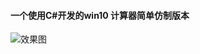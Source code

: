 #### 一个使用C#开发的win10 计算器简单仿制版本

![效果图](https://github.com/quanlu45/Calculator/blob/master/%E6%95%88%E6%9E%9C%E5%9B%BE.png)
